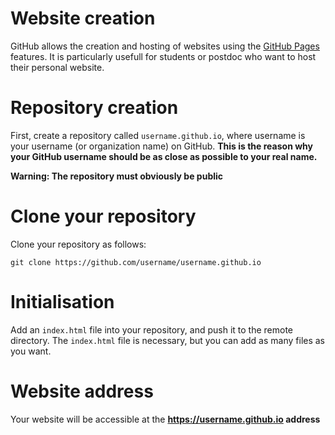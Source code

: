 Website creation
==================

GitHub allows the creation and hosting of websites using the [GitHub Pages](https://pages.github.com/) 
features. It is particularly usefull for students or postdoc who want to host their personal website.

# Repository creation

First, create a repository called `username.github.io`, where username is your username (or organization name) on GitHub. 
**This is the reason why your GitHub username
should be as close as possible to your real name.**

**Warning: The repository must obviously be public**

# Clone your repository

Clone your repository as follows:

```
git clone https://github.com/username/username.github.io
```

# Initialisation

Add an `index.html` file into your repository, and push it to the remote directory. The `index.html` file is necessary, but you can add as
many files as you want. 

# Website address

Your website will be accessible at the **https://username.github.io address**
